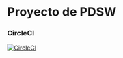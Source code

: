 # Proyecto de PDSW

### CircleCI
[![CircleCI](https://circleci.com/gh/NicoCardenas/PDSW-2018-1-PROYECTO-LosSinNombre.svg?style=svg)](https://circleci.com/gh/NicoCardenas/PDSW-2018-1-PROYECTO-LosSinNombre)